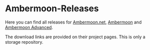 # Ambermoon-Releases

Here you can find all releases for [Ambermoon.net](https://github.com/Pyrdacor/Ambermoon.net), [Ambermoon](https://github.com/Pyrdacor/Ambermoon) and [Ambermoon Advanced](https://github.com/Pyrdacor/Ambermoon-Advanced).

The download links are provided on their project pages. This is only a storage repository.
